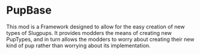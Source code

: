 # PupBase
This mod is a Framework designed to allow for the easy creation of new types of Slugpups. 
It provides modders the means of creating new PupTypes, and in turn allows the modders to worry about creating their new kind of pup rather than worrying about its implementation.
